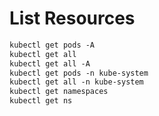 # List Resources
```dockerfile
kubectl get pods -A
kubectl get all
kubectl get all -A
kubectl get pods -n kube-system
kubectl get all -n kube-system
kubectl get namespaces
kubectl get ns
```